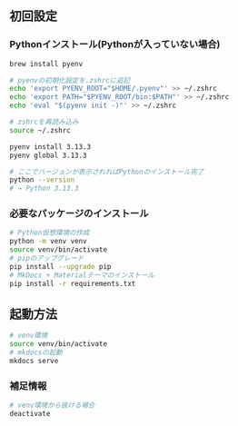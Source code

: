 ## 初回設定

### Pythonインストール(Pythonが入っていない場合)

```bash
brew install pyenv

# pyenvの初期化設定を.zshrcに追記
echo 'export PYENV_ROOT="$HOME/.pyenv"' >> ~/.zshrc
echo 'export PATH="$PYENV_ROOT/bin:$PATH"' >> ~/.zshrc
echo 'eval "$(pyenv init -)"' >> ~/.zshrc

# zshrcを再読み込み
source ~/.zshrc

pyenv install 3.13.3
pyenv global 3.13.3

# ここでバージョンが表示されればPythonのインストール完了
python --version
# → Python 3.13.3
```

### 必要なパッケージのインストール

```bash
# Python仮想環境の作成
python -m venv venv
source venv/bin/activate
# pipのアップグレード
pip install --upgrade pip
# MkDocs + Materialテーマのインストール
pip install -r requirements.txt
```

## 起動方法

```bash
# venv環境
source venv/bin/activate
# mkdocsの起動
mkdocs serve
```

### 補足情報

```bash
# venv環境から抜ける場合
deactivate
```
